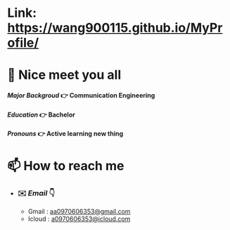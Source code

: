 # Link: https://wang900115.github.io/MyProfile/
# 👋 Nice meet you all 
#### *Major Backgroud* 👉️ Communication Engineering 
#### *Education*      👉️ Bachelor 
#### *Pronouns* 👉️  **Active learning new thing**

# 📫 How to reach me
  - ### ✉️ *Email* 👇
    - Gmail : aa0970606353@gmail.com
    - Icloud : a0970606353@icloud.com 



